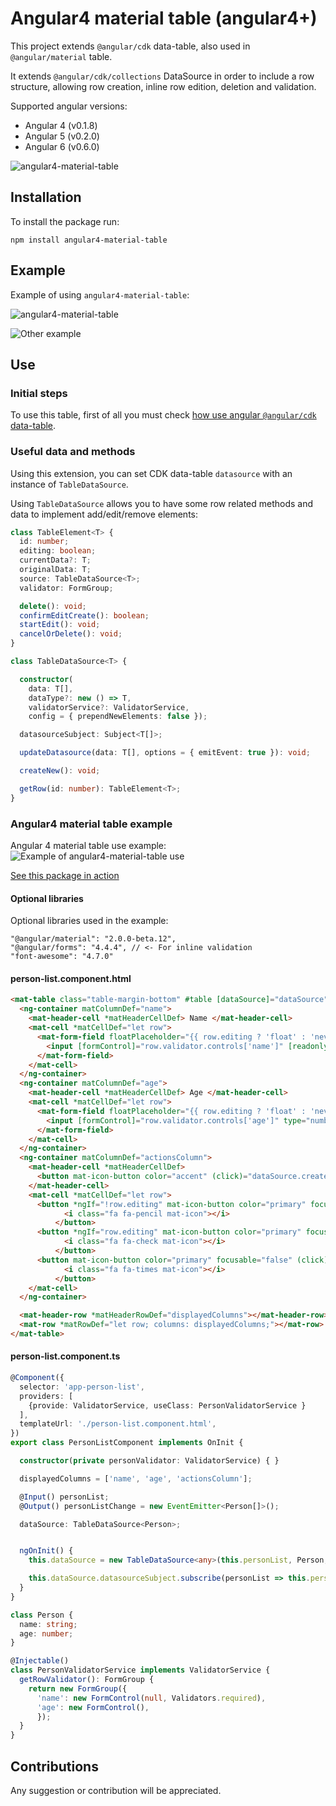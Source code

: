 # Angular4 material table (angular4+)

This project extends `@angular/cdk` data-table, also used in `@angular/material` table.

It extends `@angular/cdk/collections` DataSource in order to include a row structure, allowing row creation, inline row edition, deletion and validation.

Supported angular versions: 
- Angular 4 (v0.1.8)
- Angular 5 (v0.2.0)
- Angular 6 (v0.6.0)

![angular4-material-table](https://i.imgur.com/ufilXlv.gif)

## Installation

To install the package run:

`npm install angular4-material-table`

## Example

Example of using `angular4-material-table`:

![angular4-material-table](https://i.imgur.com/vncajJG.png)

![Other example](https://i.imgur.com/5ed814s.png)


## Use

### Initial steps

To use this table, first of all you must check [how use angular `@angular/cdk` data-table](https://material.angular.io/guide/cdk-table).

### Useful data and methods

Using this extension, you can set CDK data-table `datasource` with an instance of `TableDataSource`.

Using `TableDataSource` allows you to have some row related methods and data to implement add/edit/remove elements:
```typescript
class TableElement<T> {
  id: number;
  editing: boolean;
  currentData?: T;
  originalData: T;
  source: TableDataSource<T>;
  validator: FormGroup;

  delete(): void;
  confirmEditCreate(): boolean;
  startEdit(): void;
  cancelOrDelete(): void;
}
```

```typescript
class TableDataSource<T> {

  constructor(
    data: T[],
    dataType?: new () => T,
    validatorService?: ValidatorService,
    config = { prependNewElements: false });

  datasourceSubject: Subject<T[]>;

  updateDatasource(data: T[], options = { emitEvent: true }): void;

  createNew(): void;

  getRow(id: number): TableElement<T>;
}
```

### Angular4 material table example

Angular 4 material table use example:
![Example of angular4-material-table use](https://i.imgur.com/ath56FU.png)

[See this package in action](https://stackblitz.com/edit/angular-tj9f6y)

#### Optional libraries
Optional libraries used in the example:
```
"@angular/material": "2.0.0-beta.12",
"@angular/forms": "4.4.4", // <- For inline validation
"font-awesome": "4.7.0"
```

#### person-list.component.html


```html
<mat-table class="table-margin-bottom" #table [dataSource]="dataSource">
  <ng-container matColumnDef="name">
    <mat-header-cell *matHeaderCellDef> Name </mat-header-cell>
    <mat-cell *matCellDef="let row">
      <mat-form-field floatPlaceholder="{{ row.editing ? 'float' : 'never'}}">
        <input [formControl]="row.validator.controls['name']" [readonly]="!row.editing" placeholder="Name" [(ngModel)]="row.currentData.name" matInput>
      </mat-form-field>
    </mat-cell>
  </ng-container>
  <ng-container matColumnDef="age">
    <mat-header-cell *matHeaderCellDef> Age </mat-header-cell>
    <mat-cell *matCellDef="let row">
      <mat-form-field floatPlaceholder="{{ row.editing ? 'float' : 'never'}}">
        <input [formControl]="row.validator.controls['age']" type="number" placeholder="Age" [(ngModel)]="row.currentData.age" matInput>
      </mat-form-field>
    </mat-cell>
  </ng-container>
  <ng-container matColumnDef="actionsColumn">
    <mat-header-cell *matHeaderCellDef>
      <button mat-icon-button color="accent" (click)="dataSource.createNew()"><i class="fa fa-plus mat-icon"></i></button>
    </mat-header-cell>
    <mat-cell *matCellDef="let row">
      <button *ngIf="!row.editing" mat-icon-button color="primary" focusable="false" (click)="row.startEdit()">
            <i class="fa fa-pencil mat-icon"></i>
          </button>
      <button *ngIf="row.editing" mat-icon-button color="primary" focusable="false" (click)="row.confirmEditCreate()">
            <i class="fa fa-check mat-icon"></i>
          </button>
      <button mat-icon-button color="primary" focusable="false" (click)="row.cancelOrDelete()">
            <i class="fa fa-times mat-icon"></i>
          </button>
    </mat-cell>
  </ng-container>

  <mat-header-row *matHeaderRowDef="displayedColumns"></mat-header-row>
  <mat-row *matRowDef="let row; columns: displayedColumns;"></mat-row>
</mat-table>
```

#### person-list.component.ts
```typescript
@Component({
  selector: 'app-person-list',
  providers: [
    {provide: ValidatorService, useClass: PersonValidatorService }
  ],
  templateUrl: './person-list.component.html',
})
export class PersonListComponent implements OnInit {

  constructor(private personValidator: ValidatorService) { }

  displayedColumns = ['name', 'age', 'actionsColumn'];

  @Input() personList;
  @Output() personListChange = new EventEmitter<Person[]>();

  dataSource: TableDataSource<Person>;


  ngOnInit() {
    this.dataSource = new TableDataSource<any>(this.personList, Person, this.personValidator);

    this.dataSource.datasourceSubject.subscribe(personList => this.personListChange.emit(personList));
  }
}

class Person {
  name: string;
  age: number;
}

@Injectable()
class PersonValidatorService implements ValidatorService {
  getRowValidator(): FormGroup {
    return new FormGroup({
      'name': new FormControl(null, Validators.required),
      'age': new FormControl(),
      });
  }
}

```

## Contributions

Any suggestion or contribution will be appreciated.




